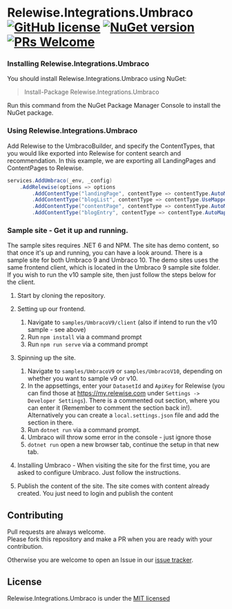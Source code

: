 # Relewise.Integrations.Umbraco [![GitHub license](https://img.shields.io/badge/license-MIT-blue.svg)](./LICENSE) [![NuGet version](https://img.shields.io/nuget/v/Relewise.Integrations.Umbraco)](https://www.nuget.org/packages/Relewise.Integrations.Umbraco) [![PRs Welcome](https://img.shields.io/badge/PRs-welcome-brightgreen.svg)](https://https://github.com/Relewise/relewise-sdk-csharp-extensions/pulls)

### Installing Relewise.Integrations.Umbraco 

You should install Relewise.Integrations.Umbraco using NuGet:

> Install-Package Relewise.Integrations.Umbraco

Run this command from the NuGet Package Manager Console to install the NuGet package.

### Using Relewise.Integrations.Umbraco

Add Relewise to the UmbracoBuilder, and specify the ContentTypes, that you would like exported into Relewise for content search and recommendation.
In this example, we are exporting all LandingPages and ContentPages to Relewise.
```csharp
services.AddUmbraco(_env, _config)
    .AddRelewise(options => options
        .AddContentType("landingPage", contentType => contentType.AutoMap())
        .AddContentType("blogList", contentType => contentType.UseMapper(new BlogMapper()))
        .AddContentType("contentPage", contentType => contentType.AutoMap())
        .AddContentType("blogEntry", contentType => contentType.AutoMap()))
```

### Sample site - Get it up and running.

The sample sites requires .NET 6 and NPM. The site has demo content, so that once it's up and running, you can have a look around. 
There is a sample site for both Umbraco 9 and Umbraco 10. The demo sites uses the same frontend client, which is located in the Umbraco 9 sample site folder. If you wish to run the v10 sample site, then just follow the steps below for the client.

1. Start by cloning the repository.
2. Setting up our frontend.
    
    1. Navigate to `samples/UmbracoV9/client` (also if intend to run the v10 sample - see above)
    2. Run `npm install` via a command prompt
    3. Run `npm run serve` via a command prompt

3. Spinning up the site.

    1. Navigate to `samples/UmbracoV9` or `samples/UmbracoV10`, depending on whether you want to sample v9 or v10.
    2. In the appsettings, enter your `DatasetId` and `ApiKey` for Relewise (you can find those at https://my.relewise.com under `Settings -> Developer Settings`). There is a commented out section, where you can enter it (Remember to comment the section back in!). Alternatively you can  create a `local.settings.json` file and add the section in there.
    3. Run `dotnet run` via a command prompt.
    4. Umbraco will throw some error in the console - just ignore those
    5. `dotnet run` open a new browser tab, continue the setup in that new tab.

4. Installing Umbraco - When visiting the site for the first time, you are asked to configure Umbraco. Just follow the instructions.
5. Publish the content of the site. The site comes with content already created. You just need to login and publish the content

## Contributing

Pull requests are always welcome.  
Please fork this repository and make a PR when you are ready with your contribution.  

Otherwise you are welcome to open an Issue in our [issue tracker](https://github.com/Relewise/relewise-integrations-umbraco/issues).

## License

Relewise.Integrations.Umbraco is under the [MIT licensed](./LICENSE)
